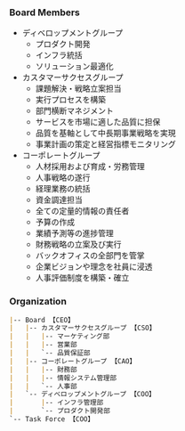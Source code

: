 
### Board Members
- ディベロップメントグループ
  - プロダクト開発
  - インフラ統括
  - ソリューション最適化
- カスタマーサクセスグループ
  - 課題解決・戦略立案担当
  - 実行プロセスを構築
  - 部門横断マネジメント
  - サービスを市場に適した品質に担保
  - 品質を基軸として中長期事業戦略を実現
  - 事業計画の策定と経営指標モニタリング
- コーポレートグループ
  - 人材採用および育成・労務管理
  - 人事戦略の遂行
  - 経理業務の統括
  - 資金調達担当
  - 全ての定量的情報の責任者
  - 予算の作成
  - 業績予測等の進捗管理
  - 財務戦略の立案及び実行
  - バックオフィスの全部門を管掌
  - 企業ビジョンや理念を社員に浸透
  - 人事評価制度を構築・確立

### Organization

```markdown
|-- Board 【CEO】
|   |-- カスタマーサクセスグループ 【CSO】
|   |   |-- マーケティング部
|   |   |-- 営業部
|   |   `-- 品質保証部
|   |-- コーポレートグループ 【CAO】
|   |   |-- 財務部
|   |   |-- 情報システム管理部
|   |   `-- 人事部
|   `-- ディべロップメントグループ 【COO】
|       |-- インフラ管理部
|       `-- プロダクト開発部
`-- Task Force 【COO】
```